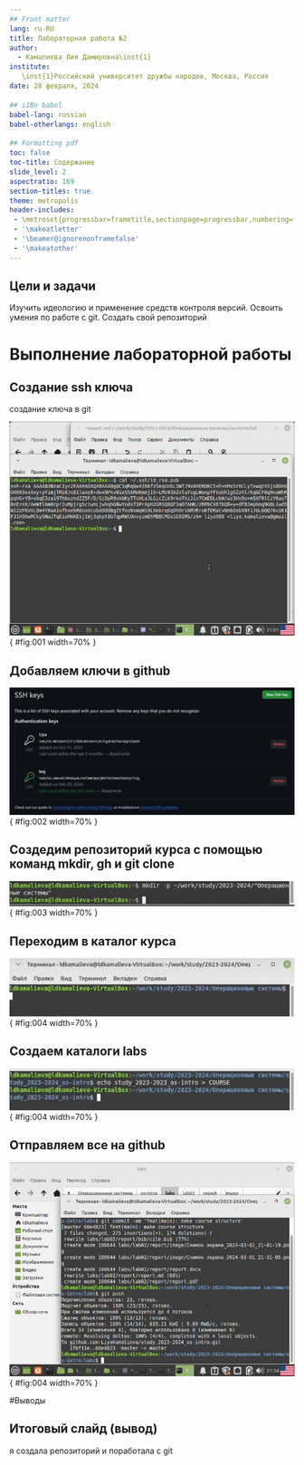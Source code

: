 ```yaml
---
## Front matter
lang: ru-RU
title: Лабораторная работа №2
author:
  - Камалиева Лия Дамировна\inst{1}
institute:
   \inst{1}Российский университет дружбы народов, Москва, Россия
date: 28 февраля, 2024

## i18n babel
babel-lang: russian
babel-otherlangs: english

## Formatting pdf
toc: false
toc-title: Содержание
slide_level: 2
aspectratio: 169
section-titles: true
theme: metropolis
header-includes:
 - \metroset{progressbar=frametitle,sectionpage=progressbar,numbering=fraction}
 - '\makeatletter'
 - '\beamer@ignorenonframefalse'
 - '\makeatother'
---
```



## Цели и задачи

 Изучить идеологию и применение средств контроля версий.
 Освоить умения по работе с git.
 Создать свой репозиторий

# Выполнение лабораторной работы


##  Создание ssh ключа

cоздание ключа в git

![ рис.1.1](image/1.2.1.png){ #fig:001 width=70% }


## Добавляем ключи в github

![рис.1.2](image/1.2.2.jpg){ #fig:002 width=70% }


## Создедим репозиторий курса с помощью команд mkdir, gh и git clone

![рис.1.3](image/1.2.3.jpg){ #fig:003 width=70% }


## Переходим в каталог курса

![рис.1.4](image/1.2.5.jpg){ #fig:004 width=70% }

## Создаем каталоги labs

![рис.1.5](image/1.2.7.jpg){ #fig:004 width=70% }

## Отправляем все на github

![рис.1.8](image/1.2.8.png){ #fig:004 width=70% }



#Выводы


## Итоговый слайд (вывод)

я создала репозиторий и поработала c git


